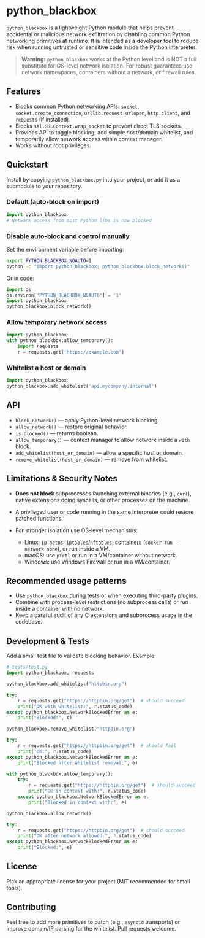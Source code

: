# python_blackbox

`python_blackbox` is a lightweight Python module that helps prevent accidental or malicious network exfiltration by disabling common Python networking primitives at runtime. It is intended as a developer tool to reduce risk when running untrusted or sensitive code inside the Python interpreter.

> **Warning:** `python_blackbox` works at the Python level and is NOT a full substitute for OS-level network isolation. For robust guarantees use network namespaces, containers without a network, or firewall rules.

## Features

- Blocks common Python networking APIs: `socket`, `socket.create_connection`, `urllib.request.urlopen`, `http.client`, and `requests` (if installed).
- Blocks `ssl.SSLContext.wrap_socket` to prevent direct TLS sockets.
- Provides API to toggle blocking, add simple host/domain whitelist, and temporarily allow network access with a context manager.
- Works without root privileges.

## Quickstart

Install by copying `python_blackbox.py` into your project, or add it as a submodule to your repository.

### Default (auto-block on import)

```python
import python_blackbox
# Network access from most Python libs is now blocked
````

### Disable auto-block and control manually

Set the environment variable before importing:

```bash
export PYTHON_BLACKBOX_NOAUTO=1
python -c "import python_blackbox; python_blackbox.block_network()"
```

Or in code:

```python
import os
os.environ['PYTHON_BLACKBOX_NOAUTO'] = '1'
import python_blackbox
python_blackbox.block_network()
```

### Allow temporary network access

```python
import python_blackbox
with python_blackbox.allow_temporary():
    import requests
    r = requests.get('https://example.com')
```

### Whitelist a host or domain

```python
import python_blackbox
python_blackbox.add_whitelist('api.mycompany.internal')
```

## API

* `block_network()` — apply Python-level network blocking.
* `allow_network()` — restore original behavior.
* `is_blocked()` — returns boolean.
* `allow_temporary()` — context manager to allow network inside a `with` block.
* `add_whitelist(host_or_domain)` — allow a specific host or domain.
* `remove_whitelist(host_or_domain)` — remove from whitelist.

## Limitations & Security Notes

* **Does not block** subprocesses launching external binaries (e.g., `curl`), native extensions doing syscalls, or other processes on the machine.
* A privileged user or code running in the same interpreter could restore patched functions.
* For stronger isolation use OS-level mechanisms:

  * Linux: `ip netns`, `iptables`/`nftables`, containers (`docker run --network none`), or run inside a VM.
  * macOS: use `pfctl` or run in a VM/container without network.
  * Windows: use Windows Firewall or run in a VM/container.

## Recommended usage patterns

* Use `python_blackbox` during tests or when executing third-party plugins.
* Combine with process-level restrictions (no subprocess calls) or run inside a container with no network.
* Keep a careful audit of any C extensions and subprocess usage in the codebase.

## Development & Tests

Add a small test file to validate blocking behavior. Example:

```python
# tests/test.py
import python_blackbox, requests

python_blackbox.add_whitelist("httpbin.org")

try:
    r = requests.get("https://httpbin.org/get")  # should succeed
    print("OK with whitelist:", r.status_code)
except python_blackbox.NetworkBlockedError as e:
    print("Blocked:", e)

python_blackbox.remove_whitelist("httpbin.org")

try:
    r = requests.get("https://httpbin.org/get")  # should fail
    print("OK:", r.status_code)
except python_blackbox.NetworkBlockedError as e:
    print("Blocked after whitelist removal:", e)

with python_blackbox.allow_temporary():
    try:
        r = requests.get("https://httpbin.org/get")  # should succeed
        print("OK in context with:", r.status_code)
    except python_blackbox.NetworkBlockedError as e:
        print("Blocked in context with:", e)

python_blackbox.allow_network()

try:
    r = requests.get("https://httpbin.org/get")  # should succeed
    print("OK after network allowed:", r.status_code)
except python_blackbox.NetworkBlockedError as e:
    print("Blocked:", e)
```

## License

Pick an appropriate license for your project (MIT recommended for small tools).

## Contributing

Feel free to add more primitives to patch (e.g., `asyncio` transports) or improve domain/IP parsing for the whitelist. Pull requests welcome.

```
